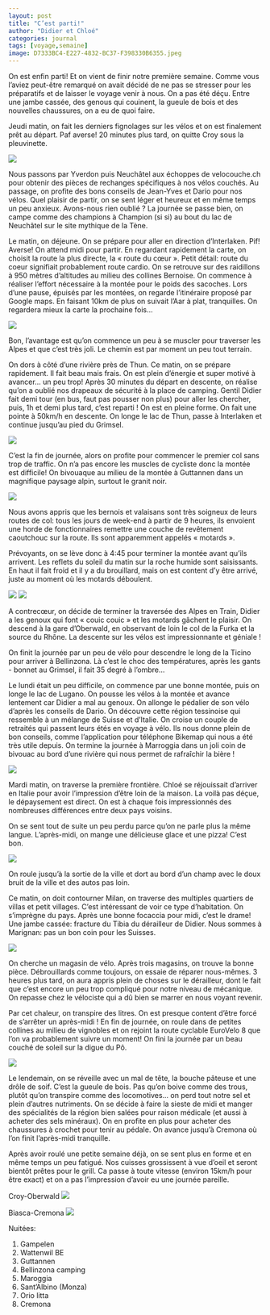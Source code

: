 ```yaml
---
layout: post
title: "C’est parti!"
author: "Didier et Chloé"
categories: journal
tags: [voyage,semaine]
image: D7333BC4-E227-4832-BC37-F398330B6355.jpeg
---
```


On est enfin parti! Et on vient de finir notre première semaine. Comme vous l’aviez peut-être remarqué on avait décidé de ne pas se stresser pour les préparatifs et de laisser le voyage venir à nous. On a pas été déçu. Entre une jambe cassée, des genous qui couinent, la gueule de bois et des nouvelles chaussures, on a eu de quoi faire.

Jeudi matin, on fait les derniers fignolages sur les vélos et on est finalement prêt au départ. Paf averse! 20 minutes plus tard, on quitte Croy sous la pleuvinette.

<img src="/assets/img/8DD2E91C-6EEF-4DE0-A60D-9D23BCCC8107.jpeg">

Nous passons par Yverdon puis Neuchâtel aux échoppes de velocouche.ch pour obtenir des pièces de rechanges spécifiques à nos vélos couchés. Au passage, on profite des bons conseils de Jean-Yves et Dario pour nos vélos. Quel plaisir de partir, on se sent léger et heureux et en même temps un peu anxieux. Avons-nous rien oublié ?
La journée se passe bien, on campe comme des champions à Champion (si si) au bout du lac de Neuchâtel sur le site mythique de la Tène.

Le matin, on déjeune. On se prépare pour aller en direction d’Interlaken. Pif! Averse! On attend midi pour partir. En regardant rapidement la carte, on choisit la route la plus directe, la « route du cœur ». Petit détail: route du coeur signifiait probablement route cardio. On se retrouve sur des raidillons à 950 mètres d’altitudes au milieu des collines Bernoise. On commence à réaliser l’effort nécessaire à la montée pour le poids des sacoches. Lors d’une pause, épuisés par les montées, on regarde l’itinéraire proposé par Google maps. En faisant 10km de plus on suivait l’Aar à plat, tranquilles. On regardera mieux la carte la prochaine fois...

<img src="/assets/img/82145EE6-20F1-4632-86F0-74023453E473.jpeg">

Bon, l’avantage est qu’on commence un peu à se muscler pour traverser les Alpes et que c’est très joli. Le chemin est par moment un peu tout terrain. 

On dors à côté d’une rivière près de Thun. 
Ce matin, on se prépare rapidement. Il fait beau mais frais. On est plein d’énergie et super motivé à avancer... un peu trop!  Après 30 minutes du départ en descente, on réalise qu’on a oublié nos drapeaux de sécurité à la place de camping. Gentil Didier fait demi tour (en bus, faut pas pousser non plus) pour aller les chercher, puis, 1h et demi plus tard, c’est reparti ! On est en pleine forme. On fait une pointe à 50km/h en descente. On longe le lac de Thun, passe à Interlaken et continue jusqu’au pied du Grimsel. 

<img src="/assets/img/EC464E89-1473-4517-BD57-176734A92297.jpeg">

C’est la fin de journée, alors on profite pour commencer le premier col sans trop de traffic. On n’a pas encore les muscles de cycliste donc la montée est difficile!
On bivouaque au milieu de la montée à Guttannen dans un magnifique paysage alpin, surtout le granit noir.

<img src="/assets/img/379E58EB-EF5E-45AE-BC7C-4708A8C6092B.jpeg">

Nous avons appris que les bernois et valaisans sont très soigneux de leurs routes de col: tous les jours de week-end à partir de 9 heures, ils envoient une horde de fonctionnaires remettre une couche de revêtement caoutchouc sur la route. Ils sont apparemment appelés « motards ».

Prévoyants, on se lève donc à 4:45 pour terminer la montée avant qu’ils arrivent. Les reflets du soleil du matin sur la roche humide sont saisissants. En haut il fait froid et il y a du brouillard, mais on est content d’y être arrivé, juste au moment où les motards déboulent.

<img src="/assets/img/89C5678B-8514-4B20-B7F7-531104AD97EE.jpeg">

<img src="/assets/img/8F8EB264-AC55-4626-8C96-11E82EB855CD.jpeg">

A contrecœur, on décide de terminer la traversée des Alpes en Train, Didier a les genoux qui font « couic couic » et les motards gâchent le plaisir. On descend à la gare d’Oberwald, en observant de loin le col de la Furka et la source du Rhône. La descente sur les vélos est impressionnante et géniale !

On finit la journée par un peu de vélo pour descendre le long de la Ticino pour arriver à Bellinzona. Là c’est le choc des températures, après les gants - bonnet au Grimsel, il fait 35 degré à l’ombre...

Le lundi était un peu difficile, on commence par une bonne montée, puis on longe le lac de Lugano. On pousse les vélos à la montée et avance lentement car Didier a mal au genoux. On allonge le pédalier de son vélo d’après les conseils de Dario. On découvre cette région tessinoise qui ressemble à un mélange de Suisse et d’Italie. On croise un couple de retraités qui passent leurs étés en voyage à vélo. Ils nous donne plein de bon conseils, comme l’application pour téléphone Bikemap qui nous a été très utile depuis. 
On termine la journée à Marroggia dans un joli coin de bivouac au bord d’une rivière qui nous permet de rafraîchir la bière !

<img src="/assets/img/7B492C31-B53F-47C2-9B09-78251D90695D.jpeg">

Mardi matin, on traverse la première frontière. Chloé se réjouissait d’arriver en Italie pour avoir l’impression d’être loin de la maison. La voilà pas déçue, le dépaysement est direct. On est à chaque fois impressionnés des nombreuses différences entre deux pays voisins.

On se sent tout de suite un peu perdu parce qu’on ne parle plus la même langue. L’après-midi, on mange une délicieuse glace et une pizza! C’est bon. 

<img src="/assets/img/B8B86656-AF29-4F94-ACFA-16F65F140F3F.jpeg">

On roule jusqu’à la sortie de la ville et dort au bord d’un champ avec le doux bruit de la ville et des autos pas loin.

Ce matin, on doit contourner Milan, on traverse des multiples quartiers de villas et petit villages. C’est intéressant de voir ce type d’habitation. On s’imprègne du pays. Après une bonne focaccia pour midi, c’est le drame! Une jambe cassée: fracture du Tibia du dérailleur de Didier. Nous sommes à Marignan: pas un bon coin pour les Suisses.

<img src="/assets/img/D5FC3B7A-6671-4200-BDE7-52F0062CDCA1.jpeg">

On cherche un magasin de vélo. Après trois magasins, on trouve la bonne pièce. Débrouillards comme toujours, on essaie de réparer nous-mêmes. 3 heures plus tard, on aura appris plein de choses sur le dérailleur, dont le fait que c’est encore un peu trop compliqué pour notre niveau de mécanique. On repasse chez le vélociste qui a dû bien se marrer en nous voyant revenir.

Par cet chaleur, on transpire des litres. On est presque content d’être forcé de s’arrêter un après-midi ! En fin de journée, on roule dans de petites collines au milieu de vignobles et on rejoint la route cyclable EuroVelo 8 que l’on va probablement suivre un moment!
On fini la journée par un beau couché de soleil sur la digue du Pô.

<img src="/assets/img/94CF81AF-CFB3-4F5F-B587-3CFADDA5C43A.jpeg">

Le lendemain, on se réveille avec un mal de tête, la bouche pâteuse et une drôle de soif. C’est la gueule de bois. Pas qu’on boive comme des trous, plutôt qu’on transpire comme des locomotives... on perd tout notre sel et plein d’autres nutriments. On se décide à faire la sieste de midi et manger des spécialités de la région bien salées pour raison médicale (et aussi à acheter des sels minéraux). On en profite en plus pour acheter des chaussures à crochet pour tenir au pédale.
On avance jusqu’à Cremona où l’on finit l’après-midi tranquille.

Après avoir roulé une petite semaine déjà, on se sent plus en forme et en même temps un peu fatigué. Nos cuisses grossissent à vue d’oeil et seront bientôt prêtes pour le grill. Ca passe à toute vitesse (environ 15km/h pour être exact) et on a pas l’impression d’avoir eu une journée pareille.

Croy-Oberwald
<img src="/assets/img/BF557164-DC47-4A63-9662-A381CC44F286.png">

Biasca-Cremona
<img src="/assets/img/D49E6D2E-BDA0-486E-92C3-38BCF72666E7.png">

Nuitées:
1. Gampelen
2. Wattenwil BE
3. Guttannen
4. Bellinzona camping
5. Maroggia
6. Sant’Albino (Monza)
7. Orio litta
8. Cremona
